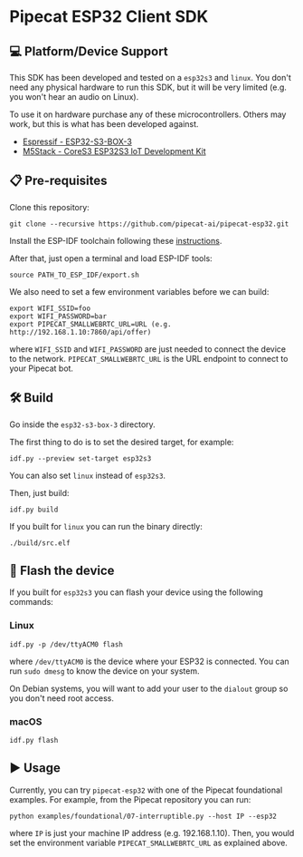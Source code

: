 # Pipecat ESP32 Client SDK

## 💻 Platform/Device Support

This SDK has been developed and tested on a `esp32s3` and `linux`. You don't
need any physical hardware to run this SDK, but it will be very limited
(e.g. you won't hear an audio on Linux).

To use it on hardware purchase any of these microcontrollers. Others may
work, but this is what has been developed against.

* [Espressif - ESP32-S3-BOX-3](https://www.digikey.com/short/fb2vjrpn)
* [M5Stack - CoreS3 ESP32S3 loT Development Kit](https://shop.m5stack.com/products/m5stack-cores3-esp32s3-lotdevelopment-kit)

## 📋 Pre-requisites

Clone this repository:

```
git clone --recursive https://github.com/pipecat-ai/pipecat-esp32.git
```

Install the ESP-IDF toolchain following these
[instructions](https://docs.espressif.com/projects/esp-idf/en/stable/esp32/get-started/linux-macos-setup.html).

After that, just open a terminal and load ESP-IDF tools:

```
source PATH_TO_ESP_IDF/export.sh
```

We also need to set a few environment variables before we can build:

```
export WIFI_SSID=foo
export WIFI_PASSWORD=bar
export PIPECAT_SMALLWEBRTC_URL=URL (e.g. http://192.168.1.10:7860/api/offer)
```

where `WIFI_SSID` and `WIFI_PASSWORD` are just needed to connect the device to
the network. `PIPECAT_SMALLWEBRTC_URL` is the URL endpoint to connect to your
Pipecat bot.

## 🛠️ Build

Go inside the `esp32-s3-box-3` directory.

The first thing to do is to set the desired target, for example:

```
idf.py --preview set-target esp32s3
```

You can also set `linux` instead of `esp32s3`.

Then, just build:

```
idf.py build
```

If you built for `linux` you can run the binary directly:

```
./build/src.elf
```

## 🔌 Flash the device

If you built for `esp32s3` you can flash your device using the following commands:

### Linux

```
idf.py -p /dev/ttyACM0 flash
```

where `/dev/ttyACM0` is the device where your ESP32 is connected. You can run
`sudo dmesg` to know the device on your system.

On Debian systems, you will want to add your user to the `dialout` group so you
don't need root access.

### macOS

```
idf.py flash
```

## ▶️ Usage

Currently, you can try `pipecat-esp32` with one of the Pipecat foundational
examples. For example, from the Pipecat repository you can run:

```
python examples/foundational/07-interruptible.py --host IP --esp32
```

where `IP` is just your machine IP address (e.g. 192.168.1.10). Then, you would
set the environment variable `PIPECAT_SMALLWEBRTC_URL` as explained above.
